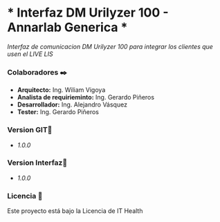 # * Interfaz DM Urilyzer 100 - Annarlab Generica *

_Interfaz de comunicacion DM Urilyzer 100 para integrar los clientes que usen el LIVE LIS_

### Colaboradores ✒️
* **Arquitecto:** Ing. Wiliam Vigoya
* **Analista de requirieminto:** Ing. Gerardo Piñeros
* **Desarrollador:** Ing. Alejandro Vásquez
* **Tester:** Ing. Gerardo Piñeros 

### Version GIT📌
 * _1.0.0_

### Version Interfaz📌
 * _1.0.0_

### Licencia 📄

Este proyecto está bajo la Licencia de IT Health
